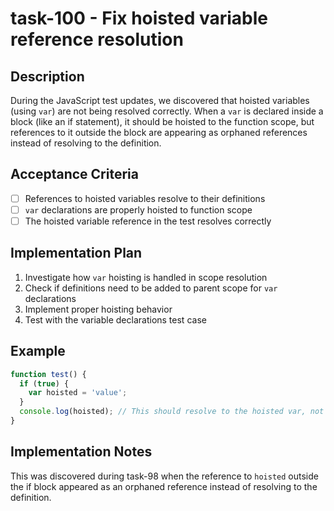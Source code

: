 # task-100 - Fix hoisted variable reference resolution

## Description

During the JavaScript test updates, we discovered that hoisted variables (using `var`) are not being resolved correctly. When a `var` is declared inside a block (like an if statement), it should be hoisted to the function scope, but references to it outside the block are appearing as orphaned references instead of resolving to the definition.

## Acceptance Criteria

- [ ] References to hoisted variables resolve to their definitions
- [ ] `var` declarations are properly hoisted to function scope
- [ ] The hoisted variable reference in the test resolves correctly

## Implementation Plan

1. Investigate how `var` hoisting is handled in scope resolution
2. Check if definitions need to be added to parent scope for `var` declarations
3. Implement proper hoisting behavior
4. Test with the variable declarations test case

## Example

```javascript
function test() {
  if (true) {
    var hoisted = 'value';
  }
  console.log(hoisted); // This should resolve to the hoisted var, not be orphaned
}
```

## Implementation Notes

This was discovered during task-98 when the reference to `hoisted` outside the if block appeared as an orphaned reference instead of resolving to the definition.